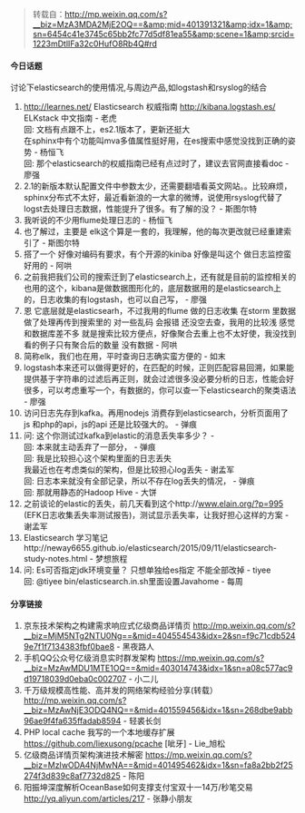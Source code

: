 > 转载自：<http://mp.weixin.qq.com/s?__biz=MzA3MDA2MjE2OQ==&amp;mid=401391321&amp;idx=1&amp;sn=6454c41e3745c65bb2fc77d5df81ea55&amp;scene=1&amp;srcid=1223mDtlIFa32c0HufO8Rb4Q#rd>

#### 今日话题

讨论下elasticsearch的使用情况,与周边产品,如logstash和rsyslog的结合

1. http://learnes.net/   Elasticsearch 权威指南 http://kibana.logstash.es/ ELKstack 中文指南 - 老虎  
回: 文档有点跟不上，es2.1版本了，更新还挺大  
在sphinx中有个功能叫mva多值属性挺好用，在es搜索中感觉没找到正确的姿势 - 杨恒飞  
回: 那个elasticsearch的权威指南已经有点过时了，建议去官网直接看doc - 廖强
2. 2.1的新版本默认配置文件中参数太少，还需要翻墙看英文网站。。比较麻烦，sphinx分布式不太好，最近看新浪的一大拿的微博，说使用rsyslog代替了logst去处理日志数据，性能提升了很多。有了解的没？ - 斯图尔特
3. 我听说的不少用flume处理日志的 - 杨恒飞
4. 也了解过，主要是 elk这个算是一套的，我理解，他的每次更改就已经重建索引了 - 斯图尔特
5. 搭了一个 好像对编码有要求，有个开源的kiniba 好像是叫这个 做日志监控蛮好用的 - 阿哄
6. 之前我把我们公司的搜索迁到了elasticsearch上，还有就是目前的监控相关的也用的这个，kibana是做数据图形化的，底层数据用的是elasticsearch上的，日志收集的有logstash，也可以自己写， - 廖强
7. 恩 它底层就是elasticsearh，不过我用的flume 做的日志收集 在storm 里数据做了处理再传到搜索里的 对一些乱码 会报错 还没空去查，我用的比较浅 感觉和数据库差不多  就是搜索比较方便点，好像聚合去重上也不太好使，我没找到 看的例子只有聚合后的数量 没有数据 - 阿哄
8. 简称elk，我们也在用，平时查询日志确实蛮方便的 - 如末
9. logstash本来还可以做得更好的，在匹配的时候，正则匹配容易回溯，如果能提供基于字符串的过滤后再正则，就会过滤很多没必要分析的日志，性能会好很多，可以考虑重写一个，有数据的，你可以查一下elasticsearch的聚类语法 - 廖强
10. 访问日志先存到kafka。再用nodejs 消费存到elasticsearch，分析页面用了 js 和php的api，js的api 还是比较强大的。 - 弹痕
11. 问: 这个你测试过kafka到elastic的消息丢失率多少？ -  
回: 本来就主动丢弃了一部分， - 弹痕  
回: 我是比较担心这个架构里面的日志丢失  
我最近也在考虑类似的架构，但是比较担心log丢失 - 谢孟军  
回: 日志本来就没有全部记录，所以不存在log丢失的情况， - 弹痕  
回: 那就用静态的Hadoop Hive - 大饼
12. 之前谈论的elastic的丢失，前几天看到这个http://www.elain.org/?p=995 (EFK日志收集丢失率测试报告)，测试显示丢失率，让我好担心这样的方案 - 谢孟军
13. Elasticsearch 学习笔记http://neway6655.github.io/elasticsearch/2015/09/11/elasticsearch-study-notes.html - 梦想旅程
14. 问: Es可否指定jdk环境变量？  只想单独给es指定 不能全部改掉 - tiyee  
回: @tiyee bin/elasticsearch.in.sh里面设置Javahome - 每周

#### 分享链接

1. 京东技术架构之构建需求响应式亿级商品详情页 http://mp.weixin.qq.com/s?__biz=MjM5NTg2NTU0Ng==&mid=404554543&idx=2&sn=f9c71cdb5249e7f1f7134383fbf0bae8 - 黑夜路人
2. 手机QQ公众号亿级消息实时群发架构 https://mp.weixin.qq.com/s?__biz=MzAwMDU1MTE1OQ==&mid=403014743&idx=1&sn=a08c577ac9d19718039d0eba0c002707 - 小二儿
3. 千万级规模高性能、高并发的网络架构经验分享(转载） http://mp.weixin.qq.com/s?__biz=MzAwNjE3ODQ4NQ==&mid=401559456&idx=1&sn=268dbe9abb96ae9f4fa635ffadab8594 - 轻裘长剑
4. PHP local cache 我写的一个本地缓存扩展 https://github.com/liexusong/pcache [呲牙] - Lie_旭松
5. 亿级商品详情页架构演进技术解密 https://mp.weixin.qq.com/s?__biz=MzIwODA4NjMwNA==&mid=401495462&idx=1&sn=fa8a2bb2f25274f3d839c8af7732d825 - 陈阳
6. 阳振坤深度解析OceanBase如何支撑支付宝双十一14万/秒笔交易 http://yq.aliyun.com/articles/217 - 张静小朋友
